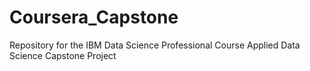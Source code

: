 # Coursera_Capstone
Repository for the IBM Data Science Professional Course Applied Data Science Capstone Project
